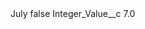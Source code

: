 <?xml version="1.0" encoding="UTF-8"?>
<CustomMetadata xmlns="http://soap.sforce.com/2006/04/metadata" xmlns:xsi="http://www.w3.org/2001/XMLSchema-instance" xmlns:xsd="http://www.w3.org/2001/XMLSchema">
    <label>July</label>
    <protected>false</protected>
    <values>
        <field>Integer_Value__c</field>
        <value xsi:type="xsd:double">7.0</value>
    </values>
</CustomMetadata>
